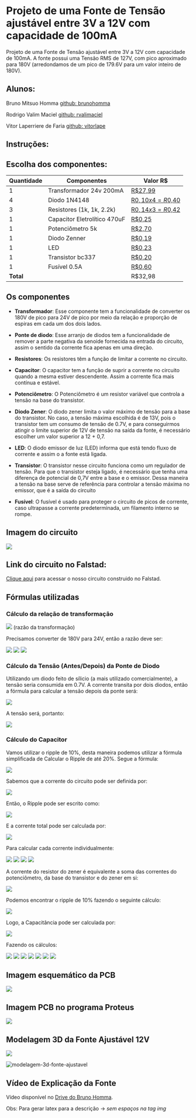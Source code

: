 # Projeto de uma Fonte de Tensão ajustável entre 3V a 12V com capacidade de 100mA
Projeto de uma Fonte de Tensão ajustável entre 3V a 12V com capacidade de 100mA. A fonte possui uma Tensão RMS de 127V, com pico aproximado para 180V (arredondamos de um pico de 179.6V para um valor inteiro de 180V).


## Alunos:
Bruno Mitsuo Homma [github: brunohomma](https://github.com/brunohomma)

Rodrigo Valim Maciel [github: rvalimaciel](https://github.com/rvalimaciel)

Vitor Laperriere de Faria [github: vitorlape](https://github.com/vitorlape)

## Instruções:

## Escolha dos componentes:
| Quantidade | Componentes                 | Valor R$ |
|------------|-----------------------------|----------|
| 1          | Transformador 24v 200mA     | [R$27,99](https://tinyurl.com/transformador24v) |
| 4          | Diodo 1N4148                | [R$0,10 x 4 = R$0,40](https://tinyurl.com/vd29hv2v) |
| 3          | Resistores (1k, 1k, 2.2k)| [R$0,14 x 3 = R$0,42](https://tinyurl.com/resistor1k) |
| 1          | Capacitor Eletrolítico 470uF| [R$0,25](https://tinyurl.com/xkf6jmpc) |
| 1          | Potenciômetro 5k            | [R$2,70](https://tinyurl.com/25ct25jr) |
| 1          | Diodo Zenner                | [R$0,19](https://tinyurl.com/diodozener13v) |
| 1          | LED                         | [R$0,23](https://tinyurl.com/ledazul5mm) |
| 1          | Transistor bc337            | [R$0,20](https://tinyurl.com/transistorbc337) |
| 1          | Fusível 0.5A                | [R$0,60](https://tinyurl.com/48bhue4t) |
| **Total**  |                             |  R$32,98    |

## Os componentes

* **Transformador**: Esse componente tem a funcionalidade de converter os 180V de pico para 24V de pico por meio da relação e proporção de espiras em cada um dos dois lados.

* **Ponte de diodo**: Esse arranjo de diodos tem a funcionalidade de remover a parte negativa da senoide fornecida na entrada do circuito, assim o sentido da corrente fica apenas em uma direção.

* **Resistores**: Os resistores têm a função de limitar a corrente no circuito.

* **Capacitor**: O capacitor tem a função de suprir a corrente no circuito quando a mesma estiver descendente. Assim a corrente fica mais contínua e estável.

* **Potenciômetro**: O Potenciômetro é um resistor variável que controla a tensão na base do transistor.

* **Diodo Zener**: O diodo zener limita o valor máximo de tensão para a base do transistor. No caso, a tensão máxima escolhida é de 13V, pois o transistor tem um consumo de tensão de 0.7V, e para conseguirmos atingir o limite superior de 12V de tensão na saída da fonte, é necessário escolher um valor superior a 12 + 0,7.

* **LED**: O diodo emissor de luz (LED) informa que está tendo fluxo de corrente e assim o a fonte está ligada.

* **Transistor**: O transistor nesse circuito funciona como um regulador de tensão. Para que o transistor esteja ligado, é necessário que tenha uma diferença de potencial de 0,7V  entre a base e o emissor. Dessa maneira a tensão na base serve de referência para controlar a tensão máxima no emissor, que é a saída do circuito

* **Fusível**: O fusível é usado para proteger o circuito de picos de corrente, caso ultrapasse a corrente predeterminada, um filamento interno se rompe.

## Imagem do circuito
<img src="./Imagens/circuito_falstad.png">

## Link do circuito no Falstad:
<a href="https://tinyurl.com/ygy8f4wm" target="_blank">Clique aqui</a> para acessar o nosso circuito construido no Falstad.

## Fórmulas utilizadas

### Cálculo da relação de transformação
<img src="https://render.githubusercontent.com/render/math?math=r_{t} = \frac{V_{s}}{V_{p}}"> (razão da transformação)

Precisamos converter de 180V para 24V, então a razão deve ser:

<img src="https://render.githubusercontent.com/render/math?math=V_{p} = 180V">
<img src="https://render.githubusercontent.com/render/math?math=V_{s} = 24V">

<img src="https://render.githubusercontent.com/render/math?math=\frac{24}{180} = 0.133...">

### Cálculo da Tensão (Antes/Depois) da Ponte de Diodo

Utilizando um diodo feito de sílicio (a mais utilizado comercialmente), a tensão seria consumida em 0.7V. A corrente transita por dois diodos, então a fórmula para calcular a tensão depois da ponte será:

<img src="https://render.githubusercontent.com/render/math?math=V_{depois} = V_{antes} - 2V_{d}">

A tensão será, portanto:

<img src="https://render.githubusercontent.com/render/math?math=24 - 2 \cdot 0.7 = 22.6V">

### Cálculo do Capacitor

Vamos utilizar o ripple de 10%, desta maneira podemos utilizar a fórmula simplificada de Calcular o Ripple de até 20%. Segue a fórmula:

<img src="https://render.githubusercontent.com/render/math?math=V_{ripple} = \frac{V_{s}}{2f \cdot C \cdot R_{eq}}">

Sabemos que a corrente do circuito pode ser definida por:

<img src="https://render.githubusercontent.com/render/math?math=i = \frac{V_{s}}{R_{eq}}">

Então, o Ripple pode ser escrito como:

<img src="https://render.githubusercontent.com/render/math?math=V_{ripple} = \frac{i}{2f \cdot C}">

E a corrente total pode ser calculada por:

<img src="https://render.githubusercontent.com/render/math?math=i = i_{carga} %2b i_{RZener} %2b i_{LED}">

Para calcular cada corrente individualmente:

<img src="https://render.githubusercontent.com/render/math?math=i_{carga} = \frac{V_{zener} - V_{be}}{120}">
<img src="https://render.githubusercontent.com/render/math?math=i_{RZener} = \frac{V_{medio} - V_{zener}}{1000}">
<img src="https://render.githubusercontent.com/render/math?math=i_{pot} = \frac{V_{zener}}{7200}">
<img src="https://render.githubusercontent.com/render/math?math=i_{LED} = \frac{V_{medio}-1.8}{1000}">

A corrente do resistor do zener é equivalente a soma das correntes do potenciômetro, da base do transistor e do zener em si:

<img src="https://render.githubusercontent.com/render/math?math=i_{RZener} = i_{pot} %2b i_{B} %2b i_{zener}">

Podemos encontrar o ripple de 10% fazendo o seguinte cálculo:

<img src="https://render.githubusercontent.com/render/math?math=V_{ripple} = 0.1 \cdot V_{s}">

Logo, a Capacitância pode ser calculada por:

<img src="https://render.githubusercontent.com/render/math?math=C = \frac{i}{2f \cdot V_{ripple}}">

Fazendo os cálculos:

<img src="https://render.githubusercontent.com/render/math?math=V_{ripple} = 0.1 \cdot 22.6 = 2.26">
<img src="https://render.githubusercontent.com/render/math?math=V_{media} = V_{s} - \frac{2.26}{2}">
<img src="https://render.githubusercontent.com/render/math?math=i_{carga} = \frac{13 - 0.7}{120} = 0.1025">
<img src="https://render.githubusercontent.com/render/math?math=i_{Rzener} = \frac{21.47 - 13}{1000} \approx 0.0085">
<img src="https://render.githubusercontent.com/render/math?math=i_{LED} = \frac{21.47 - 1.8}{1000} \approx 0.0197">
<img src="https://render.githubusercontent.com/render/math?math=i = 0.1025 %2b 0.0085 %2b 0.0197 \approx 0.1307">
<img src="https://render.githubusercontent.com/render/math?math=C = \frac{0.1307}{2 \cdot 60 \cdot 2.26} \cdot 10^{6} \approx 481.93">

## Imagem esquemático da PCB
<img src="./Imagens/esquematico_pcb.jpg">

## Imagem PCB no programa Proteus
<img src="./Imagens/esquematico_proteus.jpg">

## Modelagem 3D da Fonte Ajustável 12V

<img src="./Imagens/placa_proteus.jpg">

![modelagem-3d-fonte-ajustavel](./Videos/placa3d.gif)

## Vídeo de Explicação da Fonte
Vídeo disponível no [Drive do Bruno Homma](https://drive.google.com/file/d/1iSKvlNc3kRqNIaZ89V3cP-5LogWmTGEY/view?usp=sharing).

Obs: Para gerar latex para a descrição -> <i m g src="https://render.githubusercontent.com/render/math?math=suafórmulalatex">
sem espaços na tag img
